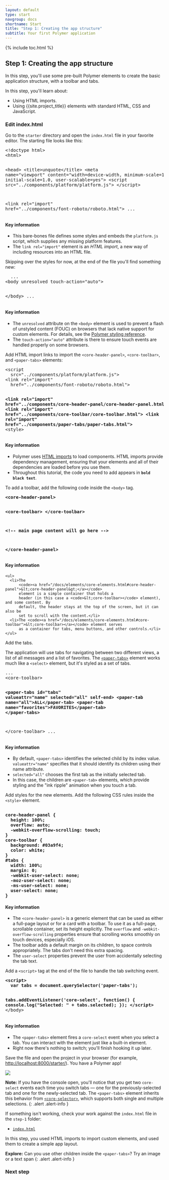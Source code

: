 ```yaml
---
layout: default
type: start
navgroup: docs
shortname: Start
title: "Step 1: Creating the app structure"
subtitle: Your first Polymer application 
---
```


<link rel="import" href="/elements/side-by-side.html">

<link rel="stylesheet" href="tutorial.css">

{% include toc.html %}

## Step 1: Creating the app structure

In this step, you'll use some pre-built Polymer elements to create the basic application structure, with a toolbar and tabs.

In this step, you'll learn about:

-   Using HTML imports.
-   Using {{site.project_title}} elements with standard HTML, CSS and JavaScript.

### Edit index.html


Go to the `starter` directory and open the `index.html` file in your favorite editor. The starting file looks like this:

<side-by-side>
<pre>
&lt;!doctype html>
&lt;html>

&lt;head>
  &lt;title>unquote&lt;/title>
  &lt;meta name="viewport" 
    content="width=device-width, minimum-scale=1.0, initial-scale=1.0, user-scalable=yes">
  &lt;script src="../components/platform/platform.js">
  &lt;/script>

  &lt;link rel="import" 
    href="../components/font-roboto/roboto.html">
  ...
</pre>
<aside>
  <h4>Key information</h4>
  <ul>
    <li>This bare-bones file defines some styles and embeds the <code>platform.js</code> script, which supplies any missing platform features.</li>
    <li>The <code>link rel="import"</code> element is an <em>HTML import</em>, a new way of including resources into an HTML file.</li>
  </ul>
</aside>
</side-by-side>

Skipping over the styles for now, at the end of the file you'll find something new:

<side-by-side>
<pre>
  ...
&lt;body unresolved touch-action="auto">

&lt;/body>
  ...
</pre>
<aside>
  <h4>Key information</h4>
  <ul>
    <li>The <code>unresolved</code> attribute on the <code>&lt;body></code> element is used to prevent a flash of unstyled content 
        (FOUC) on browsers that lack native support for custom elements. For details, see the 
        <a href="/docs/polymer/styling.html#fouc-prevention">Polymer styling reference</a>.</li>
    <li>The <code>touch-action="auto"</code> attribute is there to ensure touch events are handled properly on some browsers.</li>
  </ul>
</aside>
</side-by-side>

<div class="divider" layout horizontal center center-justified>
  <core-icon icon="polymer"></core-icon>
</div>

Add HTML import links to import the `<core-header-panel>`, `<core-toolbar>`, and `<paper-tabs>` elements:

<side-by-side>
<pre>
&lt;script 
  src="../components/platform/platform.js"></script>
&lt;link rel="import" 
  href="../components/font-roboto/roboto.html">

<strong class="highlight nocode">&lt;link rel="import"
  href="../components/core-header-panel/core-header-panel.html">
&lt;link rel="import"
  href="../components/core-toolbar/core-toolbar.html">
&lt;link rel="import"
  href="../components/paper-tabs/paper-tabs.html"></strong>
&lt;style>
</pre>
  <aside>
    <h4>Key information</h4>
    <ul>
      <li>
        Polymer uses <a href="/platform/html-imports.html">HTML imports</a> to load components.
        HTML imports provide dependency management, ensuring that your elements and all of their dependencies are loaded 
        before you use them.
      </li>
      <li>
        Throughout this tutorial, the code you need to add appears in <code><strong class="highlight nocode">bold black text</strong></code>.
      </li>
    </ul>
  </aside>
</side-by-side>

<div class="divider" layout horizontal center center-justified>
  <core-icon icon="polymer"></core-icon>
</div>

To add a toolbar, add the following code inside the `<body>` tag.
 
<side-by-side>
<pre>
<strong class="highlight nocode">&lt;core-header-panel>
    
  &lt;core-toolbar>
  &lt;/core-toolbar>

  &lt;!-- main page content will go here --> 

&lt;/core-header-panel></strong>
</pre>
  <aside>
    <h4>Key information</h4>

    <ul>
      <li>The 
          <code><a href="/docs/elements/core-elements.html#core-header-panel">&lt;core-header-panel&gt;</a></code> 
          element is a simple container that holds a 
          header (in this case a <code>&lt;core-toolbar></code> element), and some content. By 
          default, the header stays at the top of the screen, but it can also be 
          set to scroll with the content.</li>
      <li>The <code><a href="/docs/elements/core-elements.html#core-toolbar">&lt;core-toolbar></a></code> element serves 
          as a container for tabs, menu buttons, and other controls.</li>
    </ul>
  </aside>
</side-by-side>

<div class="divider" layout horizontal center center-justified>
  <core-icon icon="polymer"></core-icon>
</div>

Add the tabs.

The application will use tabs for navigating between two different views,
a list of all messages and a list of favorites. The 
<code><a href="/docs/elements/paper-elements.html#paper-tabs">&lt;paper-tabs&gt;</a></code>
element works much like a `<select>` element, but it's styled as a set of
tabs.

<side-by-side>
<pre>
...
&lt;core-toolbar>

  <strong class="highlight nocode">&lt;paper-tabs id="tabs" valueattr="name" selected="all" self-end>
    &lt;paper-tab name="all">ALL&lt;/paper-tab>
    &lt;paper-tab name="favorites">FAVORITES&lt;/paper-tab>
  &lt;/paper-tabs></strong>

&lt;/core-toolbar>
...
</pre>
  <aside>
    <h4>Key information</h4>
    <ul>
      <li>
        By default, <code>&lt;paper-tabs></code> identifies the selected child by its index 
        value. <code>valueattr="name"</code> specifies that it should identify its 
        children using their </code>name</code> attribute.
      </li>
      <li>
        <code>selected="all"</code> chooses the first tab as the initially selected tab.</li>
    <li>In this case, the children are <code>&lt;paper-tab></code> elements, which provide
         styling and the "ink ripple" animation when you touch a tab.</li>    
    </ul>
  </aside>
</side-by-side>

<div class="divider" layout horizontal center center-justified>
  <core-icon icon="polymer"></core-icon>
</div> 

Add styles for the new elements. Add the following CSS rules inside the `<style>` element.

<side-by-side>
<pre><strong class="highlight nocode">
core-header-panel {
  height: 100%;
  overflow: auto;
  -webkit-overflow-scrolling: touch; 
}
core-toolbar {
  background: #03a9f4;
  color: white;
}
#tabs {
  width: 100%;
  margin: 0;
  -webkit-user-select: none;
  -moz-user-select: none;
  -ms-user-select: none;
  user-select: none;
}</strong>
</pre>
<aside>
  <h4>Key information</h4>
  <ul>
    <li>The <code>&lt;core-header-panel&gt;</code> is a generic element that can be used as either a 
        full-page layout or for a card with a toolbar. To use it as a full-page, scrollable container,
        set its height explicitly. The <code>overflow</code> and <code>-webkit-overflow-scrolling</code> properties ensure that
        scrolling works smoothly on touch devices, especially iOS.</li>
    <li>The toolbar adds a default margin on its children, to space controls appropriately. The tabs don't need this extra spacing.</li>
    <li>The <code>user-select</code> properties prevent the user from accidentally selecting the tab text.</li>
  </ul>
</aside>
</side-by-side>

<div class="divider" layout horizontal center center-justified>
  <core-icon icon="polymer"></core-icon>
</div> 

Add a `<script>` tag at the end of the file to handle the tab switching
    event.


<side-by-side>
<pre>
<strong class="highlight nocode">&lt;script>
  var tabs = document.querySelector('paper-tabs');

  tabs.addEventListener('core-select', function() {
    console.log("Selected: " + tabs.selected);
  });
&lt;/script>
</strong>&lt;/body>
</pre> 
  <aside>
    <h4>Key information</h4>
    <ul>
      <li>
        The <code>&lt;paper-tabs></code> element fires a <code>core-select</code> event when you select a 
        tab. You can interact with the element just like a built-in element.
      </li> 
      <li>
        Right now there's nothing to switch; you'll finish hooking it up later.
      </li>
    </ul>
  </aside>
</side-by-side>


Save the file and open the project in your browser (for example, [http://localhost:8000/starter/](http://localhost:8000/starter/)). You have a Polymer app! 


<div layout vertical center>
  <img class="sample" src="/images/tutorial/step-1.png">
</div>

**Note:** If you have the console open, you'll notice that you get two `core-select` 
events each time you switch tabs &mdash; one for the previously-selected tab and one 
for the newly-selected tab. The `<paper-tabs>` element inherits this behavior from 
<code><a href="/docs/elements/core-elements.html#core-selector">&lt;core-selector&gt;</a></code>, which supports
both single and multiple selections.
{: .alert .alert-info }

If something isn't working, check your work against the `index.html` file in the `step-1` folder:

-   [`index.html`](https://github.com/Polymer/polymer-tutorial/blob/master/step-1/index.html)

In this step, you used HTML imports to import custom elements, and used them to create a simple app layout.

**Explore:** Can you use other children inside the `<paper-tabs>`? Try an image or a text span
{: .alert .alert-info }

### Next step

<a href="/docs/start/tutorial/step-2.html">
  <paper-button icon="arrow-forward" label="Step 2: Your own element" raisedButton></paper-button>
</a>


